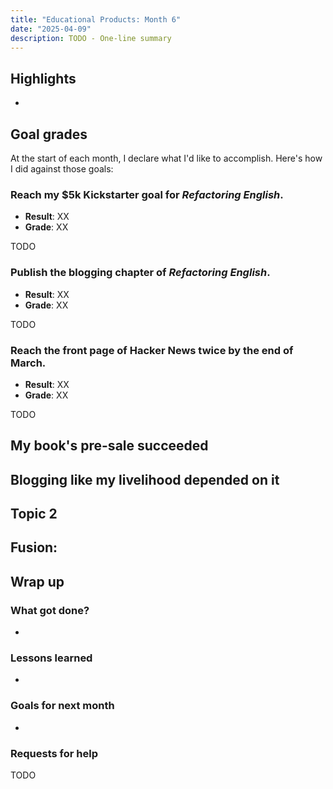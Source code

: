 ```yaml
---
title: "Educational Products: Month 6"
date: "2025-04-09"
description: TODO - One-line summary
---
```


## Highlights

-

## Goal grades

At the start of each month, I declare what I'd like to accomplish. Here's how I did against those goals:

### Reach my $5k Kickstarter goal for _Refactoring English_.

- **Result**: XX
- **Grade**: XX

TODO

### Publish the blogging chapter of _Refactoring English_.

- **Result**: XX
- **Grade**: XX

TODO

### Reach the front page of Hacker News twice by the end of March.

- **Result**: XX
- **Grade**: XX

TODO

## My book's pre-sale succeeded

## Blogging like my livelihood depended on it

## Topic 2

## Fusion:

## Wrap up

### What got done?

-

### Lessons learned

-

### Goals for next month

-

### Requests for help

TODO
